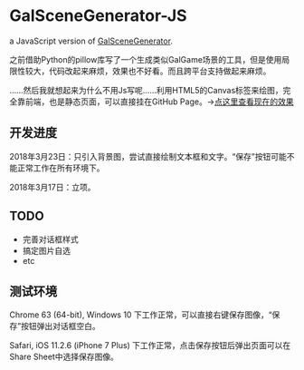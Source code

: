 # GalSceneGenerator-JS
a JavaScript version of [GalSceneGenerator](https://github.com/HasukaPoi/GalSceneGenerator).

之前借助Python的pillow库写了一个生成类似GalGame场景的工具，但是使用局限性较大，代码改起来麻烦，效果也不好看。而且跨平台支持做起来麻烦。

……然后我就想起来为什么不用Js写呢……利用HTML5的Canvas标签来绘图，完全靠前端，也是静态页面，可以直接挂在GitHub Page。→[点这里查看现在的效果](http://hasuka.top/GalSceneGenerator-JS)

## 开发进度

2018年3月23日：只引入背景图，尝试直接绘制文本框和文字。“保存”按钮可能不能正常工作在所有环境下。

2018年3月17日：立项。

## TODO
- 完善对话框样式
- 搞定图片自选
- etc

## 测试环境
Chrome 63 (64-bit), Windows 10 下工作正常，可以直接右键保存图像，“保存”按钮弹出对话框空白。

Safari, iOS 11.2.6 (iPhone 7 Plus) 下工作正常，点击保存按钮后弹出页面可以在Share Sheet中选择保存图像。